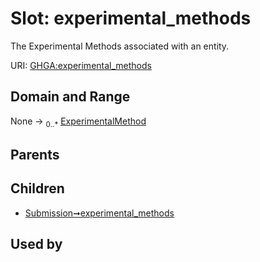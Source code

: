 
# Slot: experimental_methods


The Experimental Methods associated with an entity.

URI: [GHGA:experimental_methods](https://w3id.org/GHGA/experimental_methods)


## Domain and Range

None &#8594;  <sub>0..\*</sub> [ExperimentalMethod](ExperimentalMethod.md)

## Parents


## Children

 *  [Submission➞experimental_methods](Submission_experimental_methods.md)

## Used by

